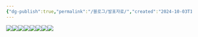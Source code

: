 ```yaml
---
{"dg-publish":true,"permalink":"/블로그/발표자료/","created":"2024-10-03T12:20:25.796+09:00"}
---
```


![](https://i.imgur.com/mai00FL.jpeg)![](https://i.imgur.com/ktiCAOg.png)![](https://i.imgur.com/M3jNweO.jpeg)![](https://i.imgur.com/Upnr1ja.jpeg)![](https://i.imgur.com/S22rVB1.jpeg)![](https://i.imgur.com/UUPXdj3.jpeg)![](https://i.imgur.com/5Dy3c1z.png)![](https://i.imgur.com/YRApdrf.jpeg)


